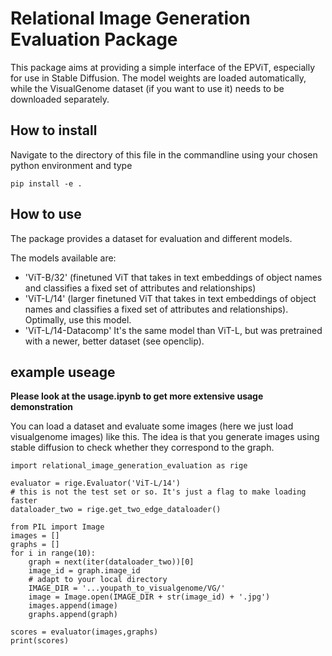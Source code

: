 # Relational Image Generation Evaluation Package

This package aims at providing a simple interface of the EPViT, especially for use in Stable Diffusion. The model weights are loaded automatically, while the VisualGenome dataset (if you want to use it) needs to be downloaded separately.

## How to install

Navigate to the directory of this file in the commandline using your chosen python environment and type 

```
pip install -e .
```

## How to use

The package provides a dataset for evaluation and different models. 

The models available are:

* 'ViT-B/32' (finetuned ViT that takes in text embeddings of object names and classifies a fixed set of attributes and relationships)
* 'ViT-L/14' (larger finetuned ViT that takes in text embeddings of object names and classifies a fixed set of attributes and relationships). Optimally, use this model.
* 'ViT-L/14-Datacomp' It's the same model than ViT-L, but was pretrained with a newer, better dataset (see openclip). 

## example useage

**Please look at the usage.ipynb to get more extensive usage demonstration**

You can load a dataset and evaluate some images (here we just load visualgenome images) like this. The idea is that you generate images using stable diffusion to check whether they correspond to the graph.

```
import relational_image_generation_evaluation as rige

evaluator = rige.Evaluator('ViT-L/14')
# this is not the test set or so. It's just a flag to make loading faster
dataloader_two = rige.get_two_edge_dataloader()

from PIL import Image
images = []
graphs = []
for i in range(10):
    graph = next(iter(dataloader_two))[0]
    image_id = graph.image_id
    # adapt to your local directory
    IMAGE_DIR = '...youpath_to_visualgenome/VG/'
    image = Image.open(IMAGE_DIR + str(image_id) + '.jpg')
    images.append(image)
    graphs.append(graph)

scores = evaluator(images,graphs)
print(scores)
```
